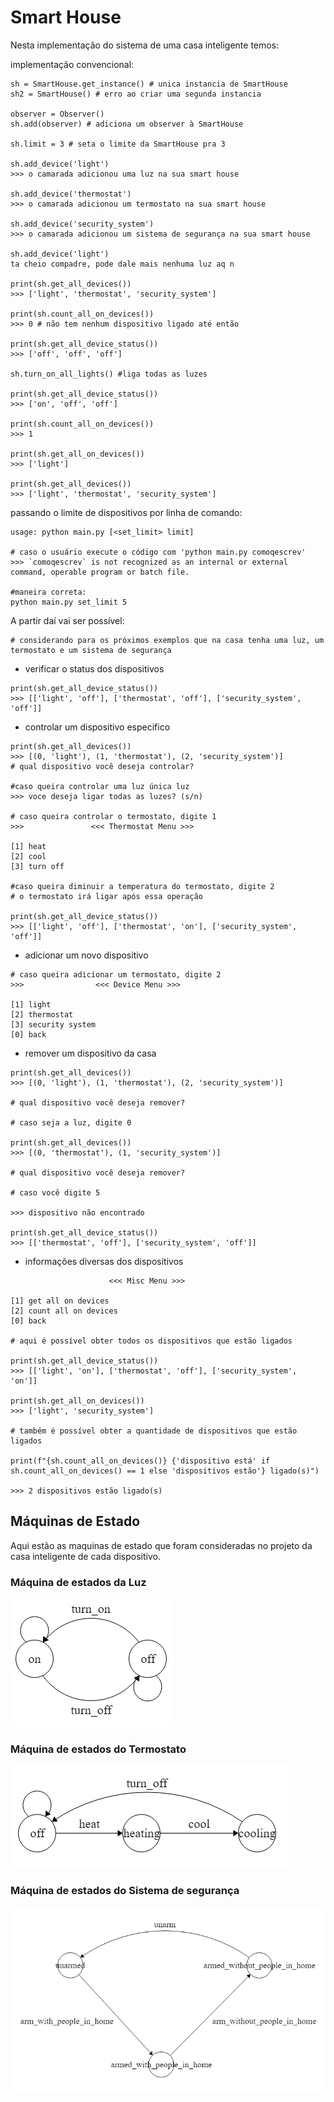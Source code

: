 # Smart House

Nesta implementação do sistema de uma casa inteligente temos:

implementação convencional:

```
sh = SmartHouse.get_instance() # unica instancia de SmartHouse
sh2 = SmartHouse() # erro ao criar uma segunda instancia

observer = Observer()
sh.add(observer) # adiciona um observer à SmartHouse

sh.limit = 3 # seta o limite da SmartHouse pra 3

sh.add_device('light')  
>>> o camarada adicionou uma luz na sua smart house

sh.add_device('thermostat')
>>> o camarada adicionou um termostato na sua smart house

sh.add_device('security_system')
>>> o camarada adicionou um sistema de segurança na sua smart house

sh.add_device('light')
ta cheio compadre, pode dale mais nenhuma luz aq n

print(sh.get_all_devices())
>>> ['light', 'thermostat', 'security_system']

print(sh.count_all_on_devices())
>>> 0 # não tem nenhum dispositivo ligado até então

print(sh.get_all_device_status())
>>> ['off', 'off', 'off']

sh.turn_on_all_lights() #liga todas as luzes

print(sh.get_all_device_status())
>>> ['on', 'off', 'off']

print(sh.count_all_on_devices())
>>> 1

print(sh.get_all_on_devices())
>>> ['light']

print(sh.get_all_devices())
>>> ['light', 'thermostat', 'security_system']
```


passando o limite de dispositivos por linha de comando:

```
usage: python main.py [<set_limit> limit]

# caso o usuário execute o código com 'python main.py comoqescrev'
>>> `comoqescrev` is not recognized as an internal or external command, operable program or batch file.

#maneira correta:
python main.py set_limit 5
```

A partir daí vai ser possível:

```
# considerando para os próximos exemplos que na casa tenha uma luz, um termostato e um sistema de segurança
```


* verificar o status dos dispositivos
```
print(sh.get_all_device_status())
>>> [['light', 'off'], ['thermostat', 'off'], ['security_system', 'off']]
```
* controlar um dispositivo especifico
```
print(sh.get_all_devices())
>>> [(0, 'light'), (1, 'thermostat'), (2, 'security_system')] 
# qual dispositivo você deseja controlar?

#caso queira controlar uma luz única luz
>>> voce deseja ligar todas as luzes? (s/n) 

# caso queira controlar o termostato, digite 1
>>>               <<< Thermostat Menu >>>

[1] heat
[2] cool
[3] turn off

#caso queira diminuir a temperatura do termostato, digite 2
# o termostato irá ligar após essa operação

print(sh.get_all_device_status())
>>> [['light', 'off'], ['thermostat', 'on'], ['security_system', 'off']]
```
* adicionar um novo dispositivo 
```
# caso queira adicionar um termostato, digite 2
>>>                <<< Device Menu >>>

[1] light
[2] thermostat
[3] security system
[0] back

```
* remover um dispositivo da casa
```
print(sh.get_all_devices())
>>> [(0, 'light'), (1, 'thermostat'), (2, 'security_system')]

# qual dispositivo você deseja remover?

# caso seja a luz, digite 0

print(sh.get_all_devices())
>>> [(0, 'thermostat'), (1, 'security_system')]

# qual dispositivo você deseja remover?

# caso você digite 5

>>> dispositivo não encontrado

print(sh.get_all_device_status())
>>> [['thermostat', 'off'], ['security_system', 'off']]
```
* informações diversas dos dispositivos
```
                      <<< Misc Menu >>>

[1] get all on devices
[2] count all on devices
[0] back

# aqui é possível obter todos os dispositivos que estão ligados

print(sh.get_all_device_status())
>>> [['light', 'on'], ['thermostat', 'off'], ['security_system', 'on']]

print(sh.get_all_on_devices())
>>> ['light', 'security_system']

# também é possível obter a quantidade de dispositivos que estão ligados

print(f"{sh.count_all_on_devices()} {'dispositivo está' if sh.count_all_on_devices() == 1 else 'dispositivos estão'} ligado(s)")

>>> 2 dispositivos estão ligado(s)
```


## Máquinas de Estado
Aqui estão as maquinas de estado que foram consideradas no projeto da casa inteligente de cada dispositivo.
### Máquina de estados da Luz
![light machine](assets/light.png)

### Máquina de estados do Termostato
![light machine](assets/thermostat.png)

### Máquina de estados do Sistema de segurança
![light machine](assets/security_system.png)
